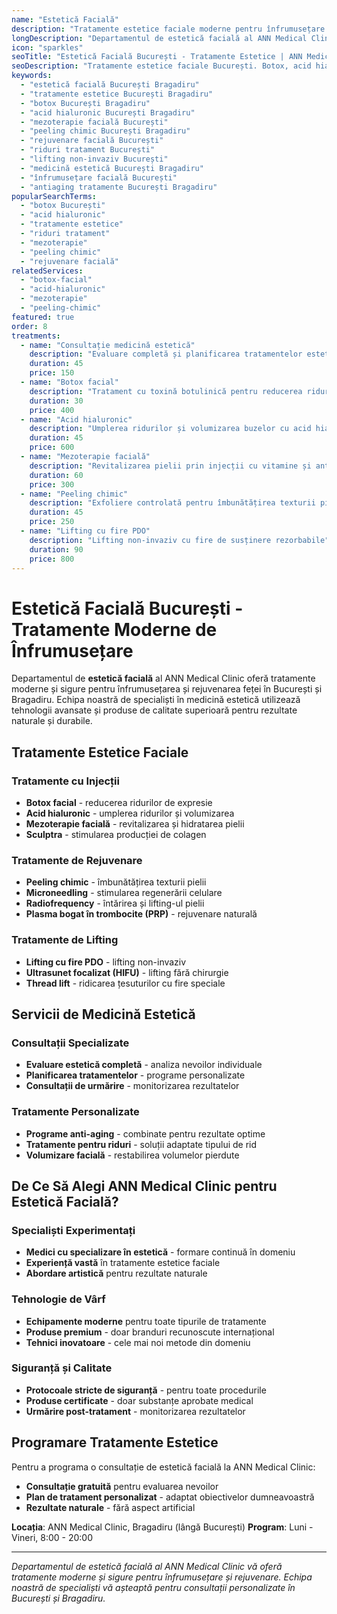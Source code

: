 ```yaml
---
name: "Estetică Facială"
description: "Tratamente estetice faciale moderne pentru înfrumusețare și rejuvenare"
longDescription: "Departamentul de estetică facială al ANN Medical Clinic oferă tratamente moderne și sigure pentru înfrumusețarea și rejuvenarea feței. Echipa noastră de specialiști în medicină estetică din București utilizează tehnologii avansate și produse de calitate superioară pentru rezultate naturale și durabile."
icon: "sparkles"
seoTitle: "Estetică Facială București - Tratamente Estetice | ANN Medical Clinic"
seoDescription: "Tratamente estetice faciale București. Botox, acid hialuronic, mezoterapie, peeling chimic. Specialiști în medicină estetică. Programează-te la ANN Medical Clinic Bragadiru."
keywords:
  - "estetică facială București Bragadiru"
  - "tratamente estetice București Bragadiru"
  - "botox București Bragadiru"
  - "acid hialuronic București Bragadiru"
  - "mezoterapie facială București"
  - "peeling chimic București Bragadiru"
  - "rejuvenare facială București"
  - "riduri tratament București"
  - "lifting non-invaziv București"
  - "medicină estetică București Bragadiru"
  - "înfrumusețare facială București"
  - "antiaging tratamente București Bragadiru"
popularSearchTerms:
  - "botox București"
  - "acid hialuronic"
  - "tratamente estetice"
  - "riduri tratament"
  - "mezoterapie"
  - "peeling chimic"
  - "rejuvenare facială"
relatedServices:
  - "botox-facial"
  - "acid-hialuronic"
  - "mezoterapie"
  - "peeling-chimic"
featured: true
order: 8
treatments:
  - name: "Consultație medicină estetică"
    description: "Evaluare completă și planificarea tratamentelor estetice personalizate"
    duration: 45
    price: 150
  - name: "Botox facial"
    description: "Tratament cu toxină botulinică pentru reducerea ridurilor de expresie"
    duration: 30
    price: 400
  - name: "Acid hialuronic"
    description: "Umplerea ridurilor și volumizarea buzelor cu acid hialuronic"
    duration: 45
    price: 600
  - name: "Mezoterapie facială"
    description: "Revitalizarea pielii prin injecții cu vitamine și antioxidanți"
    duration: 60
    price: 300
  - name: "Peeling chimic"
    description: "Exfoliere controlată pentru îmbunătățirea texturii pielii"
    duration: 45
    price: 250
  - name: "Lifting cu fire PDO"
    description: "Lifting non-invaziv cu fire de susținere rezorbabile"
    duration: 90
    price: 800
---
```


# Estetică Facială București - Tratamente Moderne de Înfrumusețare

Departamentul de **estetică facială** al ANN Medical Clinic oferă tratamente moderne și sigure pentru înfrumusețarea și rejuvenarea feței în București și Bragadiru. Echipa noastră de specialiști în medicină estetică utilizează tehnologii avansate și produse de calitate superioară pentru rezultate naturale și durabile.

## Tratamente Estetice Faciale

### Tratamente cu Injecții

- **Botox facial** - reducerea ridurilor de expresie
- **Acid hialuronic** - umplerea ridurilor și volumizarea
- **Mezoterapie facială** - revitalizarea și hidratarea pielii
- **Sculptra** - stimularea producției de colagen

### Tratamente de Rejuvenare

- **Peeling chimic** - îmbunătățirea texturii pielii
- **Microneedling** - stimularea regenerării celulare
- **Radiofrequency** - întărirea și lifting-ul pielii
- **Plasma bogat în trombocite (PRP)** - rejuvenare naturală

### Tratamente de Lifting

- **Lifting cu fire PDO** - lifting non-invaziv
- **Ultrasunet focalizat (HIFU)** - lifting fără chirurgie
- **Thread lift** - ridicarea țesuturilor cu fire speciale

## Servicii de Medicină Estetică

### Consultații Specializate

- **Evaluare estetică completă** - analiza nevoilor individuale
- **Planificarea tratamentelor** - programe personalizate
- **Consultații de urmărire** - monitorizarea rezultatelor

### Tratamente Personalizate

- **Programe anti-aging** - combinate pentru rezultate optime
- **Tratamente pentru riduri** - soluții adaptate tipului de rid
- **Volumizare facială** - restabilirea volumelor pierdute

## De Ce Să Alegi ANN Medical Clinic pentru Estetică Facială?

### Specialiști Experimentați

- **Medici cu specializare în estetică** - formare continuă în domeniu
- **Experiență vastă** în tratamente estetice faciale
- **Abordare artistică** pentru rezultate naturale

### Tehnologie de Vârf

- **Echipamente moderne** pentru toate tipurile de tratamente
- **Produse premium** - doar branduri recunoscute internațional
- **Tehnici inovatoare** - cele mai noi metode din domeniu

### Siguranță și Calitate

- **Protocoale stricte de siguranță** - pentru toate procedurile
- **Produse certificate** - doar substanțe aprobate medical
- **Urmărire post-tratament** - monitorizarea rezultatelor

## Programare Tratamente Estetice

Pentru a programa o consultație de estetică facială la ANN Medical Clinic:

- **Consultație gratuită** pentru evaluarea nevoilor
- **Plan de tratament personalizat** - adaptat obiectivelor dumneavoastră
- **Rezultate naturale** - fără aspect artificial

**Locația**: ANN Medical Clinic, Bragadiru (lângă București)
**Program**: Luni - Vineri, 8:00 - 20:00

---

_Departamentul de estetică facială al ANN Medical Clinic vă oferă tratamente moderne și sigure pentru înfrumusețare și rejuvenare. Echipa noastră de specialiști vă așteaptă pentru consultații personalizate în București și Bragadiru._
